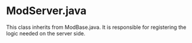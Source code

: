 # ModServer.java
This class inherits from ModBase.java. It is responsible for registering the logic needed on the server side.
